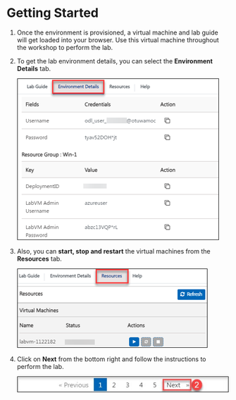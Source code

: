 # Getting Started

1. Once the environment is provisioned, a virtual machine and lab guide will get loaded into your browser. Use this virtual machine throughout the workshop to perform the lab.

1. To get the lab environment details, you can select the **Environment Details** tab.

    ![](../media/labintro1.png)    

1. Also, you can **start, stop and restart** the virtual machines from the **Resources** tab.

    ![](../media/labintro.png)
    
1. Click on **Next** from the bottom right and follow the instructions to perform the lab.

    ![](../media/image-901.jpg)

